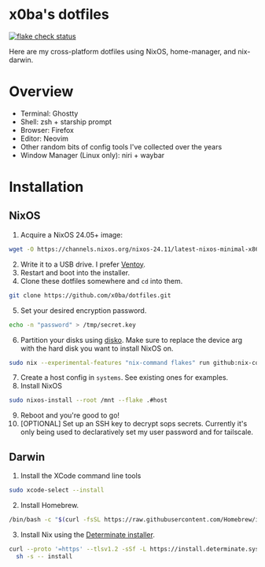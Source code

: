 # x0ba's dotfiles

[![flake check status](https://img.shields.io/github/actions/workflow/status/x0ba/dotfiles/check.yml?label=flake%20check&logo=nixos&logoColor=%23fff&style=flat-square&color=f5c2e7)](https://github.com/x0ba/dotfiles/actions/workflows/check.yml)

Here are my cross-platform dotfiles using NixOS, home-manager, and nix-darwin.

# Overview

- Terminal: Ghostty
- Shell: zsh + starship prompt
- Browser: Firefox
- Editor: Neovim
- Other random bits of config tools I've collected over the years
- Window Manager (Linux only): niri + waybar

# Installation

## NixOS

1. Acquire a NixOS 24.05+ image:

```bash
wget -O https://channels.nixos.org/nixos-24.11/latest-nixos-minimal-x86_64-linux.iso
```

2. Write it to a USB drive. I prefer [Ventoy](https://www.ventoy.net/).
3. Restart and boot into the installer.
4. Clone these dotfiles somewhere and `cd` into them.
```bash
git clone https://github.com/x0ba/dotfiles.git
```
5. Set your desired encryption password.
```bash
echo -n "password" > /tmp/secret.key
```
6. Partition your disks using [disko](https://github.com/nix-community/disko). Make sure to replace the device arg with the hard disk you want to install NixOS on.
```bash
sudo nix --experimental-features "nix-command flakes" run github:nix-community/disko/latest -- --arg device '"/dev/nvme0n1"' --mode destroy,format,mount ./disks/default.nix
```
7. Create a host config in `systems`. See existing ones for examples.
8. Install NixOS
```bash
sudo nixos-install --root /mnt --flake .#host
```
9. Reboot and you're good to go!
10. [OPTIONAL] Set up an SSH key to decrypt sops secrets. Currently it's only being used to declaratively set my user password and for tailscale.

## Darwin

1. Install the XCode command line tools
```bash
sudo xcode-select --install
```
2. Install Homebrew.
```bash
/bin/bash -c "$(curl -fsSL https://raw.githubusercontent.com/Homebrew/install/HEAD/install.sh)"
```
3. Install Nix using the [Determinate installer](https://github.com/DeterminateSystems/nix-installer).
```bash
curl --proto '=https' --tlsv1.2 -sSf -L https://install.determinate.systems/nix | \
  sh -s -- install
```
